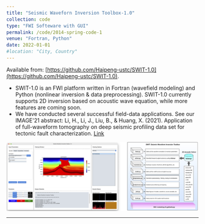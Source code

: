 ```yaml
---
title: "Seismic Waveforn Inversion Toolbox-1.0"
collection: code
type: "FWI Softeware with GUI"
permalink: /code/2014-spring-code-1
venue: "Fortran, Python"
date: 2022-01-01
#location: "City, Country"
---
```


Available from: [https://github.com/Haipeng-ustc/SWIT-1.0](https://github.com/Haipeng-ustc/SWIT-1.0).



* SWIT-1.0 is an FWI platform written in Fortran (wavefield modeling) and Python (nonlinear inversion & data preprocessing). SWIT-1.0 currently supports 2D inversion based on acoustic wave equation, while more features are coming soon. 
* We have conducted several successful field-data applications. See our IMAGE'21 abstract: Li, H., Li, J., Liu, B., & Huang, X. (2021). Application of full-waveform tomography on deep seismic profiling data set for tectonic fault characterization. [Link](https://doi.org/10.1190/segam2021-3583190.1)

![image](/assets/code/SWIT.png)

***

### 